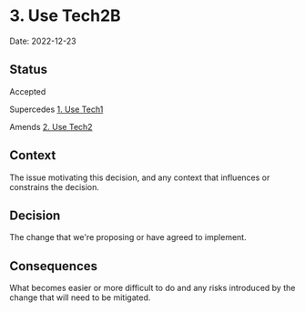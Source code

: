 # 3. Use Tech2B

Date: 2022-12-23

## Status

Accepted

Supercedes [1. Use Tech1](0001-use-tech1.md)

Amends [2. Use Tech2](0002-use-tech2.md)

## Context

The issue motivating this decision, and any context that influences or constrains the decision.

## Decision

The change that we're proposing or have agreed to implement.

## Consequences

What becomes easier or more difficult to do and any risks introduced by the change that will need to be mitigated.
